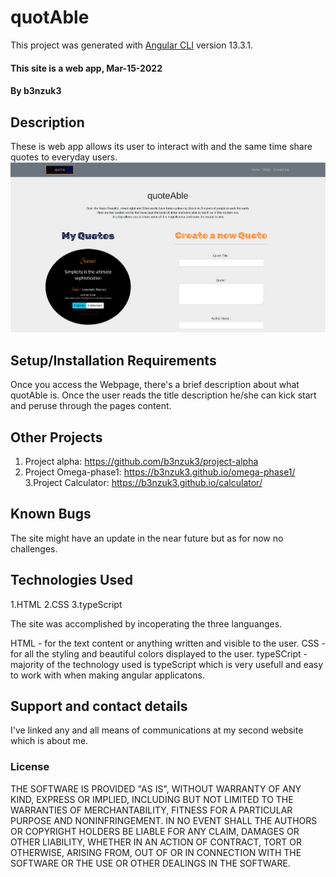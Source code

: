 # quotAble

This project was generated with [Angular CLI](https://github.com/angular/angular-cli) version 13.3.1.
#### This site is a web app, Mar-15-2022
#### By b3nzuk3
## Description
These is web app allows its user to interact with and the same time share quotes to everyday users.
![LANDING PAGE](patientXero.png)

## Setup/Installation Requirements
Once you access the Webpage, there's a brief description about what quotAble is.
Once the user reads the title description he/she can kick start and peruse through the pages content.
## Other Projects
1. Project alpha:
https://github.com/b3nzuk3/project-alpha
2. Project Omega-phase1:
https://b3nzuk3.github.io/omega-phase1/
3.Project Calculator:
https://b3nzuk3.github.io/calculator/

## Known Bugs
The site might have an update in the near future but as for now no challenges.
## Technologies Used
1.HTML
2.CSS
3.typeScript

The site was accomplished by incoperating the three languanges.

HTML - for the text content or anything written and visible to the user.
CSS - for all the styling and beautiful colors displayed to the user.
typeSCript - majority of the technology used is typeScript which is very usefull and easy to work with when making angular applicatons.

## Support and contact details
I've linked any and all means of communications at my second website which is about me.
### License
THE SOFTWARE IS PROVIDED "AS IS", WITHOUT WARRANTY OF ANY KIND,
EXPRESS OR IMPLIED, INCLUDING BUT NOT LIMITED TO THE WARRANTIES OF
MERCHANTABILITY, FITNESS FOR A PARTICULAR PURPOSE AND
NONINFRINGEMENT. IN NO EVENT SHALL THE AUTHORS OR COPYRIGHT HOLDERS BE
LIABLE FOR ANY CLAIM, DAMAGES OR OTHER LIABILITY, WHETHER IN AN ACTION
OF CONTRACT, TORT OR OTHERWISE, ARISING FROM, OUT OF OR IN CONNECTION
WITH THE SOFTWARE OR THE USE OR OTHER DEALINGS IN THE SOFTWARE.
